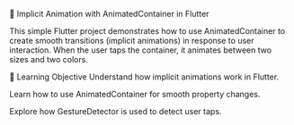 📱 Implicit Animation with AnimatedContainer in Flutter

This simple Flutter project demonstrates how to use AnimatedContainer to create smooth transitions (implicit animations) in response to user interaction. When the user taps the container, it animates between two sizes and two colors.


🎯 Learning Objective
Understand how implicit animations work in Flutter.

Learn how to use AnimatedContainer for smooth property changes.

Explore how GestureDetector is used to detect user taps.
